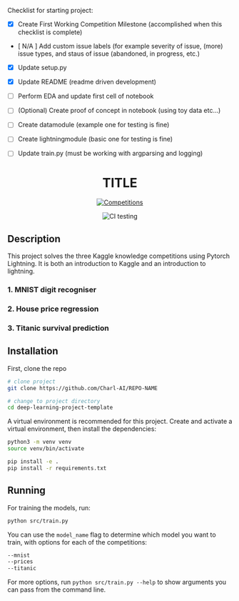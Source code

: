 Checklist for starting project:

* [x] Create First Working Competition Milestone (accomplished when this checklist is complete)
* [ N/A ] Add custom issue labels (for example severity of issue, (more) issue types, and staus of issue (abandoned, in progress, etc.)
* [x] Update setup.py
* [x] Update README (readme driven development)

* [ ] Perform EDA and update first cell of notebook
* [ ] (Optional) Create proof of concept in notebook (using toy data etc...)
* [ ] Create datamodule (example one for testing is fine)
* [ ] Create lightningmodule (basic one for testing is fine)
* [ ] Update train.py (must be working with argparsing and logging)


<div align="center">

# TITLE

[![Competitions](http://img.shields.io/badge/Kaggle-4b44ce.svg)](https://www.kaggle.com/competitions)
<!--
ARXIV
[![Paper](http://img.shields.io/badge/arxiv-math.co:1480.1111-B31B1B.svg)](https://www.nature.com/articles/nature14539)
-->
![CI testing](https://github.com/PyTorchLightning/deep-learning-project-template/workflows/CI%20testing/badge.svg?branch=master&event=push)


<!--
Conference
-->
</div>

## Description
This project solves the three Kaggle knowledge competitions using Pytorch Lightning. It is both an introduction to Kaggle and an introduction to lightning.

### 1. MNIST digit recogniser


### 2. House price regression


### 3. Titanic survival prediction


## Installation
First, clone the repo
```bash
# clone project
git clone https://github.com/Charl-AI/REPO-NAME

# change to project directory
cd deep-learning-project-template
```

A virtual environment is recommended for this project. Create and activate a virtual environment, then install the dependencies:

```bash
python3 -m venv venv
source venv/bin/activate

pip install -e .
pip install -r requirements.txt
```

## Running

For training the models, run:

```bash
python src/train.py
```
You can use the ```model_name``` flag to determine which model you want to train, with options for each of the competitions:

```bash
--mnist
--prices
--titanic
```

For more options, run `python src/train.py --help` to show arguments you can pass from the command line.
